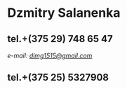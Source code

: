 # Dzmitry Salanenka
## **tel.+(375 29) 748 65 47**
*e-mail: dimg1515@gmail.com*
## tel.+(375 25) 5327908